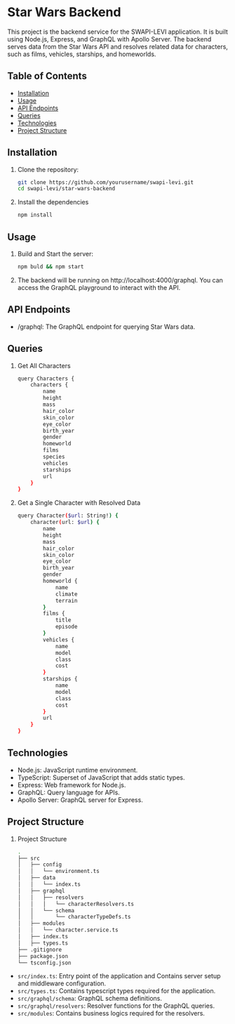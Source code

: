 # Star Wars Backend

This project is the backend service for the SWAPI-LEVI application. It is built using Node.js, Express, and GraphQL with Apollo Server. The backend serves data from the Star Wars API and resolves related data for characters, such as films, vehicles, starships, and homeworlds.

## Table of Contents

- [Installation](#installation)
- [Usage](#usage)
- [API Endpoints](#api-endpoints)
- [Queries](#queries)
- [Technologies](#technologies)
- [Project Structure](#project-structure)

## Installation

1. Clone the repository:

   ```bash
   git clone https://github.com/yourusername/swapi-levi.git
   cd swapi-levi/star-wars-backend
    ```

2. Install the dependencies
    ```bash
    npm install
    ```

## Usage

1. Build and Start the server:
    ```bash
    npm buld && npm start
    ```

2. The backend will be running on http://localhost:4000/graphql. You can access the GraphQL playground to interact with the API.

## API Endpoints
- /graphql: The GraphQL endpoint for querying Star Wars data.


## Queries

1. Get All Characters
    ```bash
    query Characters {
        characters {
            name
            height
            mass
            hair_color
            skin_color
            eye_color
            birth_year
            gender
            homeworld
            films
            species
            vehicles
            starships
            url
        }
    }
    ```

2. Get a Single Character with Resolved Data
    ```bash
    query Character($url: String!) {
        character(url: $url) {
            name
            height
            mass
            hair_color
            skin_color
            eye_color
            birth_year
            gender
            homeworld {
                name
                climate
                terrain
            }
            films {
                title
                episode
            }
            vehicles {
                name
                model
                class
                cost
            }
            starships {
                name
                model
                class
                cost
            }
            url
        }
    }
    ```

## Technologies

- Node.js: JavaScript runtime environment.
- TypeScript: Superset of JavaScript that adds static types.
- Express: Web framework for Node.js.
- GraphQL: Query language for APIs.
- Apollo Server: GraphQL server for Express.

## Project Structure

1. Project Structure

    ```bash
    .
    ├── src
    │   ├── config
    │   │   └── environment.ts
    │   ├── data
    │   │   └── index.ts
    │   ├── graphql
    │   │   ├── resolvers
    │   │   │   └── characterResolvers.ts
    │   │   └── schema
    │   │       └── characterTypeDefs.ts
    │   ├── modules
    │   │   └── character.service.ts
    │   ├── index.ts
    │   ├── types.ts
    ├── .gitignore
    ├── package.json
    └── tsconfig.json
    ```

- `src/index.ts`: Entry point of the application and Contains server setup and middleware configuration.
- `src/types.ts`: Contains typescript types required for the application.
- `src/graphql/schema`: GraphQL schema definitions.
- `src/graphql/resolvers`: Resolver functions for the GraphQL queries.
- `src/modules`: Contains business logics required for the resolvers.
